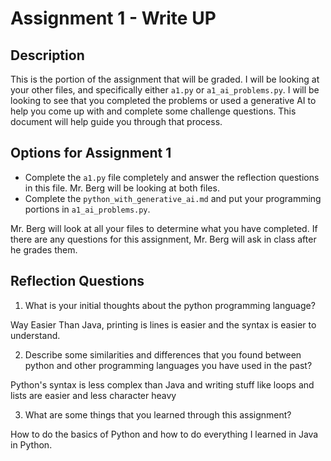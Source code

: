 # Assignment 1 - Write UP

## Description
This is the portion of the assignment that will be graded.  I will be looking at your other files, and specifically either `a1.py` or `a1_ai_problems.py`.  I will be looking to see that you completed the problems or used a generative AI to help you come up with and complete some challenge questions.  This document will help guide you through that process.

## Options for Assignment 1
- Complete the `a1.py` file completely and answer the reflection questions in this file.  Mr. Berg will be looking at both files.
- Complete the `python_with_generative_ai.md` and put your programming portions in `a1_ai_problems.py`.

Mr. Berg will look at all your files to determine what you have completed.  If there are any questions for this assignment, Mr. Berg will ask in class after he grades them.


## Reflection Questions

1. What is your initial thoughts about the python programming language?

Way Easier Than Java, printing is lines is easier and the syntax is easier to understand. 

2. Describe some similarities and differences that you found between python and other programming languages you have used in the past?

Python's syntax is less complex than Java and writing stuff like loops and lists are easier and less character heavy

3. What are some things that you learned through this assignment?

How to do the basics of Python and how to do everything I learned in Java in Python.